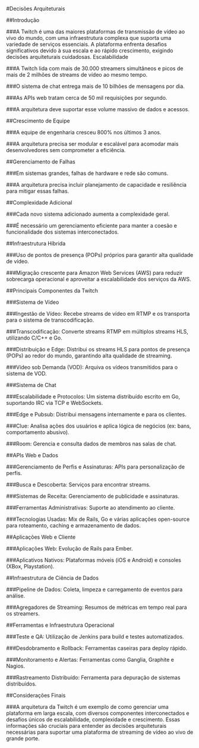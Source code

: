 

#Decisões Arquiteturais

##Introdução

###A Twitch é uma das maiores plataformas de transmissão de vídeo ao vivo do mundo, com uma infraestrutura complexa que suporta uma variedade de serviços essenciais. A plataforma enfrenta desafios significativos devido à sua escala e ao rápido crescimento, exigindo decisões arquiteturais cuidadosas.
Escalabilidade

###A Twitch lida com mais de 30.000 streamers simultâneos e picos de mais de 2 milhões de streams de vídeo ao mesmo tempo.

###O sistema de chat entrega mais de 10 bilhões de mensagens por dia.

###As APIs web tratam cerca de 50 mil requisições por segundo.

###A arquitetura deve suportar esse volume massivo de dados e acessos.

##Crescimento de Equipe

###A equipe de engenharia cresceu 800% nos últimos 3 anos.

###A arquitetura precisa ser modular e escalável para acomodar mais desenvolvedores sem comprometer a eficiência.

##Gerenciamento de Falhas

###Em sistemas grandes, falhas de hardware e rede são comuns.

###A arquitetura precisa incluir planejamento de capacidade e resiliência para mitigar essas falhas.

##Complexidade Adicional

###Cada novo sistema adicionado aumenta a complexidade geral.

###É necessário um gerenciamento eficiente para manter a coesão e funcionalidade dos sistemas interconectados.

##Infraestrutura Híbrida

###Uso de pontos de presença (POPs) próprios para garantir alta qualidade de vídeo.

###Migração crescente para Amazon Web Services (AWS) para reduzir sobrecarga operacional e aproveitar a escalabilidade dos serviços da AWS.

##Principais Componentes da Twitch

###Sistema de Vídeo

###Ingestão de Vídeo: Recebe streams de vídeo em RTMP e os transporta para o sistema de transcodificação.

###Transcodificação: Converte streams RTMP em múltiplos streams HLS, utilizando C/C++ e Go.

###Distribuição e Edge: Distribui os streams HLS para pontos de presença (POPs) ao redor do mundo, garantindo alta qualidade de streaming.

###Vídeo sob Demanda (VOD): Arquiva os vídeos transmitidos para o sistema de VOD.

###Sistema de Chat

###Escalabilidade e Protocolos: Um sistema distribuído escrito em Go, suportando IRC via TCP e WebSockets.

###Edge e Pubsub: Distribui mensagens internamente e para os clientes.

###Clue: Analisa ações dos usuários e aplica lógica de negócios (ex: bans, comportamento abusivo).

###Room: Gerencia e consulta dados de membros nas salas de chat.

##APIs Web e Dados

###Gerenciamento de Perfis e Assinaturas: APIs para personalização de perfis.

###Busca e Descoberta: Serviços para encontrar streams.

###Sistemas de Receita: Gerenciamento de publicidade e assinaturas.

###Ferramentas Administrativas: Suporte ao atendimento ao cliente.

###Tecnologias Usadas: Mix de Rails, Go e várias aplicações open-source para roteamento, caching e armazenamento de dados.

##Aplicações Web e Cliente

###Aplicações Web: Evolução de Rails para Ember.

###Aplicativos Nativos: Plataformas móveis (iOS e Android) e consoles (XBox, Playstation).

##Infraestrutura de Ciência de Dados

###Pipeline de Dados: Coleta, limpeza e carregamento de eventos para análise.

###Agregadores de Streaming: Resumos de métricas em tempo real para os streamers.

##Ferramentas e Infraestrutura Operacional

###Teste e QA: Utilização de Jenkins para build e testes automatizados.

###Desdobramento e Rollback: Ferramentas caseiras para deploy rápido.

###Monitoramento e Alertas: Ferramentas como Ganglia, Graphite e Nagios.

###Rastreamento Distribuído: Ferramenta para depuração de sistemas distribuídos.

##Considerações Finais

###A arquitetura da Twitch é um exemplo de como gerenciar uma plataforma em larga escala, com diversos componentes interconectados e desafios únicos de escalabilidade, complexidade e crescimento. Essas informações são cruciais para entender as decisões arquiteturais necessárias para suportar uma plataforma de streaming de vídeo ao vivo de grande porte.





